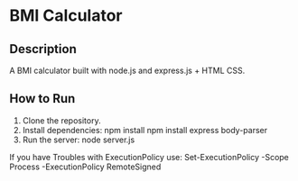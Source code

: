 # BMI Calculator

## Description
A BMI calculator built with node.js and express.js + HTML CSS.

## How to Run
1. Clone the repository.
2. Install dependencies:
   npm install
   npm install express body-parser
3. Run the server:
   node server.js
   
If you have Troubles with ExecutionPolicy use:
   Set-ExecutionPolicy -Scope Process -ExecutionPolicy RemoteSigned

